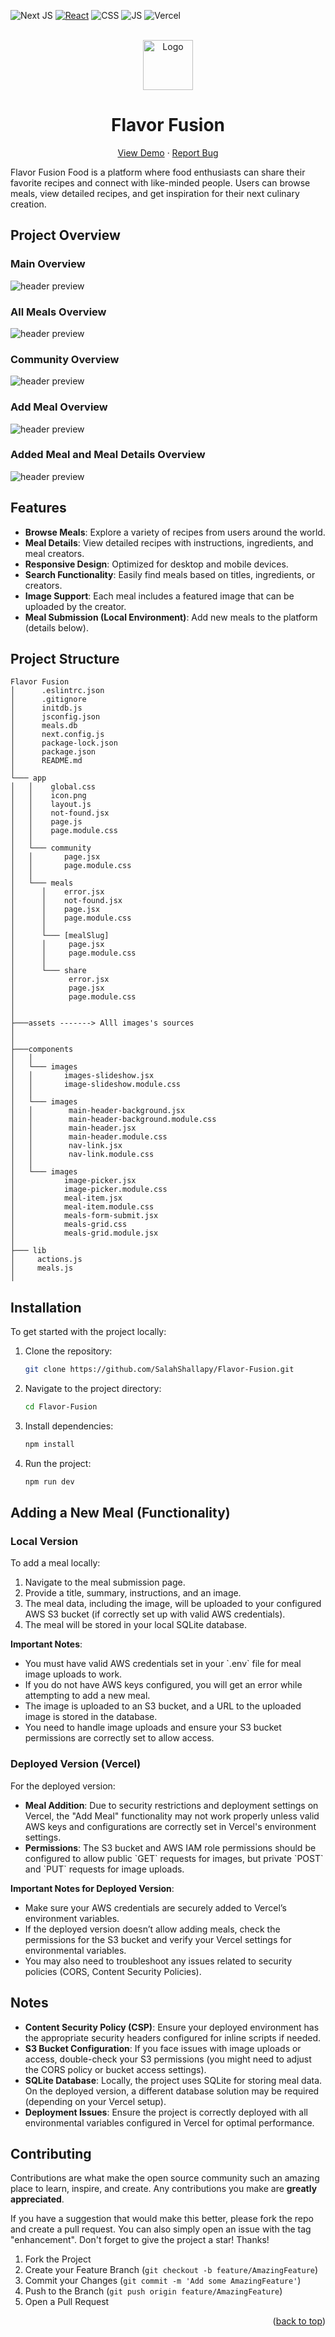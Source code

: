 <div id="top"></div>

 <!-- ![Firebase](https://img.shields.io/badge/firebase-%23039BE5.svg?style=for-the-badge&logo=firebase) -->

![Next JS](https://img.shields.io/badge/Next-black?style=for-the-badge&logo=next.js&logoColor=white)
[![React](https://img.shields.io/badge/react-%2320232a.svg?style=for-the-badge&logo=react&logoColor=%2361DAFB)](https://react.dev/)
![CSS](https://img.shields.io/badge/CSS3-1572B6?style=for-the-badge&logo=css3&logoColor=white)
![JS](https://img.shields.io/badge/JavaScript-F7DF1E?style=for-the-badge&logo=javascript&logoColor=black)
![Vercel](https://img.shields.io/badge/vercel-%23000000.svg?style=for-the-badge&logo=vercel&logoColor=white)

<!-- PROJECT LOGO -->
<br />
<div align="center">
  <a href="https://flavor-fusion-flax.vercel.app/">
    <img src="./assets/logo.png" alt="Logo" height="80"  >
  </a>
  <h1 align="center">Flavor Fusion</h1>

  <p align="center">
    <a href="https://flavor-fusion-flax.vercel.app/">View Demo</a>
    ·
    <a href="https://github.com/SalahShallapy/flavor-fusion/issues">Report Bug</a>
  </p>
</div>

Flavor Fusion Food is a platform where food enthusiasts can share their favorite recipes and connect with like-minded people. Users can browse meals, view detailed recipes, and get inspiration for their next culinary creation.

## Project Overview

### Main Overview

![header preview](./assets/overview.png)

### All Meals Overview

![header preview](./assets/allmeals.png)

### Community Overview

![header preview](./assets/community.png)

### Add Meal Overview

![header preview](./assets/addmeal.png)

### Added Meal and Meal Details Overview

![header preview](./assets/mealdetails.png)

## Features

- **Browse Meals**: Explore a variety of recipes from users around the world.
- **Meal Details**: View detailed recipes with instructions, ingredients, and meal creators.
- **Responsive Design**: Optimized for desktop and mobile devices.
- **Search Functionality**: Easily find meals based on titles, ingredients, or creators.
- **Image Support**: Each meal includes a featured image that can be uploaded by the creator.
- **Meal Submission (Local Environment)**: Add new meals to the platform (details below).

## Project Structure

```
Flavor Fusion
│      .eslintrc.json
│      .gitignore
│      initdb.js
│      jsconfig.json
│      meals.db
│      next.config.js
│      package-lock.json
│      package.json
│      README.md
│
└─── app
│   │    global.css
│   │    icon.png
│   │    layout.js
│   │    not-found.jsx
│   │    page.js
│   │    page.module.css
│   │
│   └─── community
│   │       page.jsx
│   │       page.module.css
│   │
│   └─── meals
│      │    error.jsx
│      │    not-found.jsx
│      │    page.jsx
│      │    page.module.css
│      │
│      └─── [mealSlug]
│      │     page.jsx
│      │     page.module.css
│      │
│      └─── share
│            error.jsx
│            page.jsx
│            page.module.css
│
│
├───assets -------> Alll images's sources
│
│
├───components
│   │
│   └─── images
│   │       images-slideshow.jsx
│   │       image-slideshow.module.css
│   │
│   └─── images
│   │        main-header-background.jsx
│   │        main-header-background.module.css
│   │        main-header.jsx
│   │        main-header.module.css
│   │        nav-link.jsx
│   │        nav-link.module.css
│   │
│   └─── images
│           image-picker.jsx
│           image-picker.module.css
│           meal-item.jsx
│           meal-item.module.css
│           meals-form-submit.jsx
│           meals-grid.css
│           meals-grid.module.jsx
│
├─── lib
│     actions.js
│     meals.js
│
```

## Installation

To get started with the project locally:

1. Clone the repository:
   ```bash
   git clone https://github.com/SalahShallapy/Flavor-Fusion.git
   ```
2. Navigate to the project directory:
   ```bash
   cd Flavor-Fusion
   ```
3. Install dependencies:
   ```bash
   npm install
   ```
4. Run the project:
   ```bash
   npm run dev
   ```

## Adding a New Meal (Functionality)

### Local Version

To add a meal locally:

1. Navigate to the meal submission page.
2. Provide a title, summary, instructions, and an image.
3. The meal data, including the image, will be uploaded to your configured AWS S3 bucket (if correctly set up with valid AWS credentials).
4. The meal will be stored in your local SQLite database.

**Important Notes**:

- You must have valid AWS credentials set in your \`.env\` file for meal image uploads to work.
- If you do not have AWS keys configured, you will get an error while attempting to add a new meal.
- The image is uploaded to an S3 bucket, and a URL to the uploaded image is stored in the database.
- You need to handle image uploads and ensure your S3 bucket permissions are correctly set to allow access.

### Deployed Version (Vercel)

For the deployed version:

- **Meal Addition**: Due to security restrictions and deployment settings on Vercel, the \"Add Meal\" functionality may not work properly unless valid AWS keys and configurations are correctly set in Vercel's environment settings.
- **Permissions**: The S3 bucket and AWS IAM role permissions should be configured to allow public \`GET\` requests for images, but private \`POST\` and \`PUT\` requests for image uploads.

**Important Notes for Deployed Version**:

- Make sure your AWS credentials are securely added to Vercel’s environment variables.
- If the deployed version doesn’t allow adding meals, check the permissions for the S3 bucket and verify your Vercel settings for environmental variables.
- You may also need to troubleshoot any issues related to security policies (CORS, Content Security Policies).

## Notes

- **Content Security Policy (CSP)**: Ensure your deployed environment has the appropriate security headers configured for inline scripts if needed.
- **S3 Bucket Configuration**: If you face issues with image uploads or access, double-check your S3 permissions (you might need to adjust the CORS policy or bucket access settings).
- **SQLite Database**: Locally, the project uses SQLite for storing meal data. On the deployed version, a different database solution may be required (depending on your Vercel setup).
- **Deployment Issues**: Ensure the project is correctly deployed with all environmental variables configured in Vercel for optimal performance.

## Contributing

Contributions are what make the open source community such an amazing place to learn, inspire, and create. Any contributions you make are **greatly appreciated**.

If you have a suggestion that would make this better, please fork the repo and create a pull request. You can also simply open an issue with the tag "enhancement".
Don't forget to give the project a star! Thanks!

1. Fork the Project
2. Create your Feature Branch (`git checkout -b feature/AmazingFeature`)
3. Commit your Changes (`git commit -m 'Add some AmazingFeature'`)
4. Push to the Branch (`git push origin feature/AmazingFeature`)
5. Open a Pull Request

<p align="right">(<a href="#top">back to top</a>)</p>
